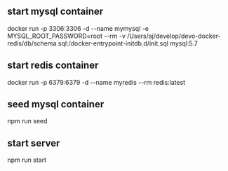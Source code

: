 ## start mysql container


docker run -p 3306:3306 -d --name mymysql -e MYSQL_ROOT_PASSWORD=root --rm -v /Users/aj/develop/devo-docker-redis/db/schema.sql:/docker-entrypoint-initdb.d/init.sql mysql:5.7

## start redis container

docker run -p 6379:6379 -d --name myredis --rm redis:latest

## seed mysql container

npm run seed

## start server

npm run start

